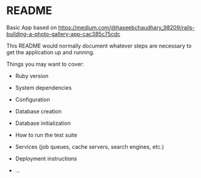 # README
Basic App based on https://medium.com/@haseebchaudhary_98209/rails-building-a-photo-gallery-app-cac385c75cdc

This README would normally document whatever steps are necessary to get the
application up and running.

Things you may want to cover:

* Ruby version

* System dependencies

* Configuration

* Database creation

* Database initialization

* How to run the test suite

* Services (job queues, cache servers, search engines, etc.)

* Deployment instructions

* ...
